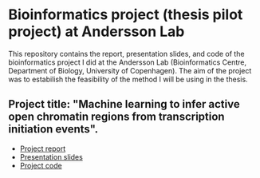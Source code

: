 # Bioinformatics project (thesis pilot project) at Andersson Lab

This repository contains the report, presentation slides, and code of the bioinformatics project I did at the Andersson Lab (Bioinformatics Centre, Department of Biology, University of Copenhagen). 
The aim of the project was to estabilish the feasibility of the method I will be using in the thesis.

## Project title: "Machine learning to infer active open chromatin regions from transcription initiation events".

* [Project report](https://github.com/St3451/Thesis_Pilot_Project_Andersson_Lab/blob/master/Report.pdf)
* [Presentation slides](https://github.com/St3451/Thesis_Pilot_Project_Andersson_Lab/raw/master/Presentation_slides.pptx)
* [Project code](https://github.com/St3451/Thesis_Pilot_Project_Andersson_Lab/tree/master/Code)
